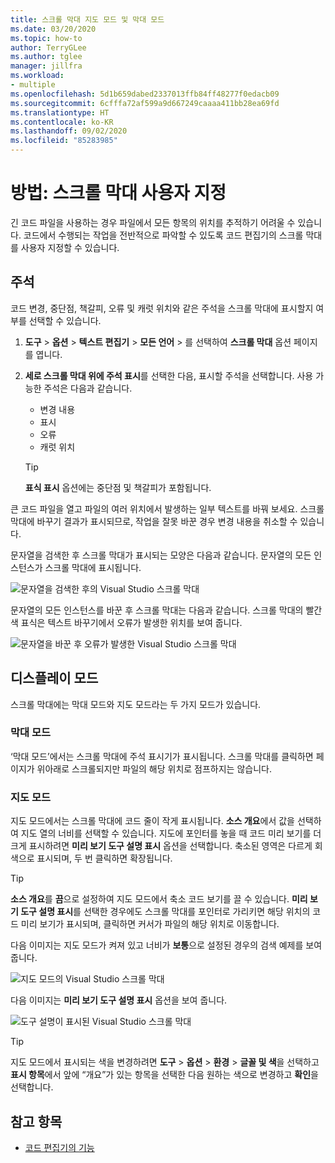 ```yaml
---
title: 스크롤 막대 지도 모드 및 막대 모드
ms.date: 03/20/2020
ms.topic: how-to
author: TerryGLee
ms.author: tglee
manager: jillfra
ms.workload:
- multiple
ms.openlocfilehash: 5d1b659dabed2337013ffb84ff48277f0edacb09
ms.sourcegitcommit: 6cfffa72af599a9d667249caaaa411bb28ea69fd
ms.translationtype: HT
ms.contentlocale: ko-KR
ms.lasthandoff: 09/02/2020
ms.locfileid: "85283985"
---
```

# <a name="how-to-customize-the-scroll-bar"></a>방법: 스크롤 막대 사용자 지정

긴 코드 파일을 사용하는 경우 파일에서 모든 항목의 위치를 추적하기 어려울 수 있습니다. 코드에서 수행되는 작업을 전반적으로 파악할 수 있도록 코드 편집기의 스크롤 막대를 사용자 지정할 수 있습니다.

## <a name="annotations"></a>주석

코드 변경, 중단점, 책갈피, 오류 및 캐럿 위치와 같은 주석을 스크롤 막대에 표시할지 여부를 선택할 수 있습니다.

   1. **도구** > **옵션** > **텍스트 편집기** > **모든 언어** > 를 선택하여 **스크롤 막대** 옵션 페이지를 엽니다.

   2. **세로 스크롤 막대 위에 주석 표시**를 선택한 다음, 표시할 주석을 선택합니다. 사용 가능한 주석은 다음과 같습니다.

      - 변경 내용
      - 표시
      - 오류
      - 캐럿 위치

      > [!TIP]
      > **표식 표시** 옵션에는 중단점 및 책갈피가 포함됩니다.

큰 코드 파일을 열고 파일의 여러 위치에서 발생하는 일부 텍스트를 바꿔 보세요. 스크롤 막대에 바꾸기 결과가 표시되므로, 작업을 잘못 바꾼 경우 변경 내용을 취소할 수 있습니다.

문자열을 검색한 후 스크롤 막대가 표시되는 모양은 다음과 같습니다. 문자열의 모든 인스턴스가 스크롤 막대에 표시됩니다.

![문자열을 검색한 후의 Visual Studio 스크롤 막대](../ide/media/enhancedscrollbarsearch.png)

문자열의 모든 인스턴스를 바꾼 후 스크롤 막대는 다음과 같습니다. 스크롤 막대의 빨간색 표식은 텍스트 바꾸기에서 오류가 발생한 위치를 보여 줍니다.

![문자열을 바꾼 후 오류가 발생한 Visual Studio 스크롤 막대](../ide/media/enhancedscrollbarreplace.png)

## <a name="display-modes"></a>디스플레이 모드

스크롤 막대에는 막대 모드와 지도 모드라는 두 가지 모드가 있습니다.

### <a name="bar-mode"></a>막대 모드

‘막대 모드’에서는 스크롤 막대에 주석 표시기가 표시됩니다.  스크롤 막대를 클릭하면 페이지가 위아래로 스크롤되지만 파일의 해당 위치로 점프하지는 않습니다.

### <a name="map-mode"></a>지도 모드

지도 모드에서는 스크롤 막대에 코드 줄이 작게 표시됩니다.  **소스 개요**에서 값을 선택하여 지도 열의 너비를 선택할 수 있습니다. 지도에 포인터를 놓을 때 코드 미리 보기를 더 크게 표시하려면 **미리 보기 도구 설명 표시** 옵션을 선택합니다. 축소된 영역은 다르게 회색으로 표시되며, 두 번 클릭하면 확장됩니다.

> [!TIP]
> **소스 개요**를 **끔**으로 설정하여 지도 모드에서 축소 코드 보기를 끌 수 있습니다. **미리 보기 도구 설명 표시**를 선택한 경우에도 스크롤 막대를 포인터로 가리키면 해당 위치의 코드 미리 보기가 표시되며, 클릭하면 커서가 파일의 해당 위치로 이동합니다.

다음 이미지는 지도 모드가 켜져 있고 너비가 **보통**으로 설정된 경우의 검색 예제를 보여 줍니다.

![지도 모드의 Visual Studio 스크롤 막대](../ide/media/enhancedscrollbar.png)

다음 이미지는 **미리 보기 도구 설명 표시** 옵션을 보여 줍니다.

![도구 설명이 표시된 Visual Studio 스크롤 막대](../ide/media/enhancedscrollbarsearchtooltip.png)

> [!TIP]
> 지도 모드에서 표시되는 색을 변경하려면 **도구** > **옵션** > **환경** > **글꼴 및 색**을 선택하고 **표시 항목**에서 앞에 “개요”가 있는 항목을 선택한 다음 원하는 색으로 변경하고 **확인**을 선택합니다.

## <a name="see-also"></a>참고 항목

- [코드 편집기의 기능](../ide/writing-code-in-the-code-and-text-editor.md)
